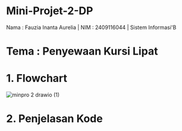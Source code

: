 # Mini-Projet-2-DP
Nama : Fauzia Inanta Aurelia | NIM : 2409116044 | Sistem Informasi'B
# Tema : Penyewaan Kursi Lipat

# 1. Flowchart
![minpro 2 drawio (1)](https://github.com/user-attachments/assets/21a12d1a-fbcd-465e-a3c0-88d5faae4678)

# 2. Penjelasan Kode
